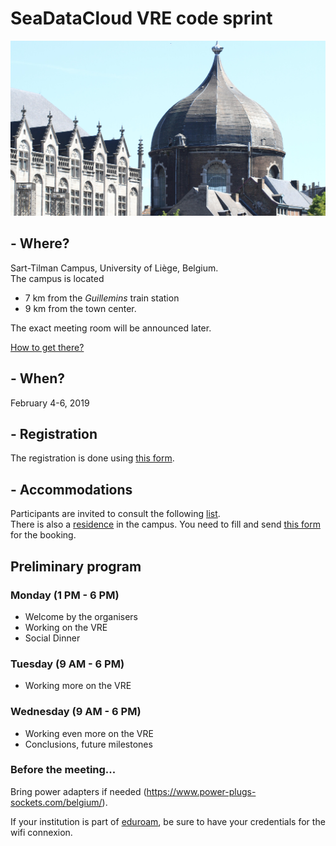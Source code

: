 <head>
  <link rel="stylesheet" href="https://cdnjs.cloudflare.com/ajax/libs/font-awesome/4.7.0/css/font-awesome.min.css">
  <link rel="stylesheet" href="../assets/css/academicons.css">
</head>

# SeaDataCloud VRE code sprint

![Liège center](../../assets/img/GCAN4524.JPG)

## <i class="fa fa-map-marker" aria-hidden="true"></i> - Where?

Sart-Tilman Campus, University of Liège, Belgium.     
The campus is located
* 7 km from the *Guillemins* train station
* 9 km from the town center.

The exact meeting room will be announced later.  

[How to get there?](../../Diva-Workshops/howtogetthere.md)

## <i class="fa fa-calendar-check-o" aria-hidden="true"></i> - When?

February 4-6, 2019

## <i class="fa fa-file-o" aria-hidden="true"></i> - Registration

The registration is done using [this form](https://goo.gl/forms/vzb8XKjd6onX96wy1).

## <i class="fa fa-bed" aria-hidden="true"></i> - Accommodations

Participants are invited to consult the following [list](http://labos.ulg.ac.be/gher/home/colloquium/colloquium-2019/venue/accommodation/).      
There is also a [residence](https://www.campus.uliege.be/cms/c_9109829/en/locations-temporaires) in the campus.
You need to fill and send [this form](https://www.campus.uliege.be/cms/c_9110790/fr/dtransit-1718-2017-04-06-15-45-28-404) for the booking.

## Preliminary program

### Monday (1 PM - 6 PM)
* Welcome by the organisers
* Working on the VRE
* Social Dinner

### Tuesday (9 AM - 6 PM)
* Working more on the VRE

### Wednesday (9 AM - 6 PM)
* Working even more on the VRE
* Conclusions, future milestones

### Before the meeting...

<i class="fa fa-plug" aria-hidden="true"></i> Bring power adapters if needed (<https://www.power-plugs-sockets.com/belgium/>).

<i class="fa fa-wifi" aria-hidden="true"></i> If your institution is part of [eduroam](https://www.eduroam.org/), be sure to have your credentials for the wifi connexion.
